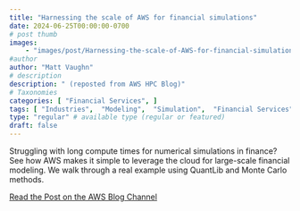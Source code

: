 ```yaml
---
title: "Harnessing the scale of AWS for financial simulations"
date: 2024-06-25T00:00:00-0700
# post thumb
images:
    - "images/post/Harnessing-the-scale-of-AWS-for-financial-simulations-1120x630.png"
#author
author: "Matt Vaughn"
# description
description: " (reposted from AWS HPC Blog)"
# Taxonomies
categories: [ "Financial Services", ]
tags: [ "Industries",  "Modeling",  "Simulation",  "Financial Services",  "HPC",  "Compute",  "hpcblog", ]
type: "regular" # available type (regular or featured)
draft: false
---
```


Struggling with long compute times for numerical simulations in finance? See how AWS makes it simple to leverage the cloud for large-scale financial modeling. We walk through a real example using QuantLib and Monte Carlo methods.

<a href="https://aws.amazon.com/blogs/hpc/harnessing-the-scale-of-aws-for-financial-simulations/" class="btn btn-primary btn-lg active" role="button" aria-pressed="true" style="margin-top: 8px;">Read the Post on the AWS Blog Channel</a>